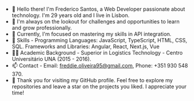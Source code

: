 - 👋 Hello there! I'm Frederico Santos, a Web Developer passionate about technology. I'm 29 years old and I live in Lisbon.
- 👀 I'm always on the lookout for challenges and opportunities to learn and grow professionally.
- 📖 Currently, I'm focused on mastering my skills in API integration.
- 🌱 Skills - Programming Languages: JavaScript, TypeScript, HTML, CSS, SQL. Frameworks and Libraries: Angular, React, Next.js, Vue
- 👨‍🎓 Academic Background - Superior in Logistics Technology - Centro Universitário UNA (2015 - 2016).
- 📫 Contact - Email: freddie.oliveira95@gmail.com, Phone: +351 930 548 370.
- 🙏 Thank you for visiting my GitHub profile. Feel free to explore my repositories and leave a star on the projects you liked. I appreciate your time!
<!---
oliveiraFreddie/oliveiraFreddie is a ✨ special ✨ repository because its `README.md` (this file) appears on your GitHub profile.
You can click the Preview link to take a look at your changes.
--->
